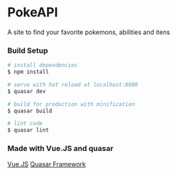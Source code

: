 # PokeAPI
A site to find your favorite pokemons, abilities and itens

### Build Setup

``` bash
# install dependencies
$ npm install

# serve with hot reload at localhost:8080
$ quasar dev

# build for production with minification
$ quasar build

# lint code
$ quasar lint
```

### Made with Vue.JS and quasar
[Vue.JS](https://vuejs.org/)
[Quasar Framework](http://quasar-framework.org/)
